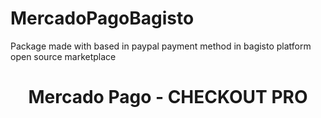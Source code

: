 # MercadoPagoBagisto
Package made with based in paypal payment method in bagisto platform open source marketplace
<h1 align="center"> Mercado Pago - CHECKOUT PRO </h1>
